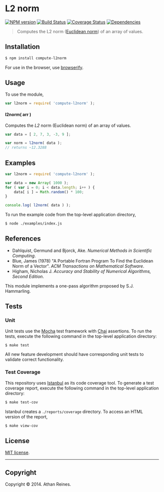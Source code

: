 L2 norm
===
[![NPM version][npm-image]][npm-url] [![Build Status][travis-image]][travis-url] [![Coverage Status][coveralls-image]][coveralls-url] [![Dependencies][dependencies-image]][dependencies-url]

> Computes the L2 norm ([Euclidean norm](http://en.wikipedia.org/wiki/Norm_(mathematics))) of an array of values.


## Installation

``` bash
$ npm install compute-l2norm
```

For use in the browser, use [browserify](https://github.com/substack/node-browserify).


## Usage

To use the module,

``` javascript
var l2norm = require( 'compute-l2norm' );
```

#### l2norm( arr )

Computes the _L2_ norm (Euclidean norm) of an array of values.

``` javascript
var data = [ 2, 7, 3, -3, 9 ];

var norm = l2norm( data );
// returns ~12.3288
```


## Examples

``` javascript
var l2norm = require( 'compute-l2norm' );

var data = new Array( 1000 );
for ( var i = 0; i < data.length; i++ ) {
	data[ i ] = Math.random() * 100;
}

console.log( l2norm( data ) );
```

To run the example code from the top-level application directory,

``` bash
$ node ./examples/index.js
```


## References

- 	Dahlquist, Germund and Bjorck, Ake. _Numerical Methods in Scientific Computing_.
- 	Blue, James (1978) "A Portable Fortran Program To Find the Euclidean Norm of a Vector". _ACM Transactions on Mathematical Software_.
- 	Higham, Nicholas J. _Accuracy and Stability of Numerical Algorithms, Second Edition_.

This module implements a one-pass algorithm proposed by S.J. Hammarling.


## Tests

### Unit

Unit tests use the [Mocha](http://visionmedia.github.io/mocha) test framework with [Chai](http://chaijs.com) assertions. To run the tests, execute the following command in the top-level application directory:

``` bash
$ make test
```

All new feature development should have corresponding unit tests to validate correct functionality.


### Test Coverage

This repository uses [Istanbul](https://github.com/gotwarlost/istanbul) as its code coverage tool. To generate a test coverage report, execute the following command in the top-level application directory:

``` bash
$ make test-cov
```

Istanbul creates a `./reports/coverage` directory. To access an HTML version of the report,

``` bash
$ make view-cov
```


## License

[MIT license](http://opensource.org/licenses/MIT). 


---
## Copyright

Copyright &copy; 2014. Athan Reines.


[npm-image]: http://img.shields.io/npm/v/compute-l2norm.svg
[npm-url]: https://npmjs.org/package/compute-l2norm

[travis-image]: http://img.shields.io/travis/compute-io/l2norm/master.svg
[travis-url]: https://travis-ci.org/compute-io/l2norm

[coveralls-image]: https://img.shields.io/coveralls/compute-io/l2norm/master.svg
[coveralls-url]: https://coveralls.io/r/compute-io/l2norm?branch=master

[dependencies-image]: http://img.shields.io/david/compute-io/l2norm.svg
[dependencies-url]: https://david-dm.org/compute-io/l2norm

[dev-dependencies-image]: http://img.shields.io/david/dev/compute-io/l2norm.svg
[dev-dependencies-url]: https://david-dm.org/dev/compute-io/l2norm

[github-issues-image]: http://img.shields.io/github/issues/compute-io/l2norm.svg
[github-issues-url]: https://github.com/compute-io/l2norm/issues
